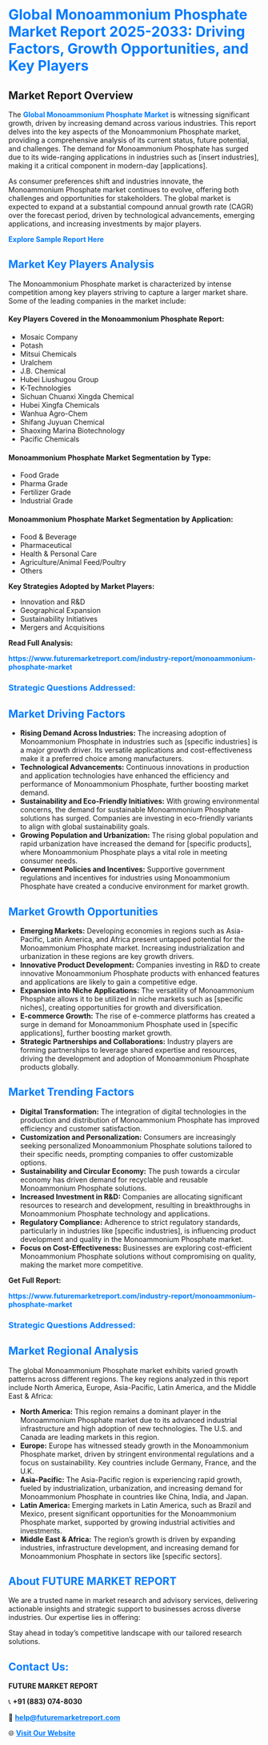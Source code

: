 <h1 style="color: #007BFF;">Global Monoammonium Phosphate Market Report 2025-2033: Driving Factors, Growth Opportunities, and Key Players</h1>

<section id="overview">
<h2>Market Report Overview</h2>
<p>The <a href="https://www.futuremarketreport.com/industry-report/monoammonium-phosphate-market" style="color: #007BFF; text-decoration: none;"><strong>Global Monoammonium Phosphate Market</strong></a> is witnessing significant growth, driven by increasing demand across various industries. This report delves into the key aspects of the Monoammonium Phosphate market, providing a comprehensive analysis of its current status, future potential, and challenges. The demand for Monoammonium Phosphate has surged due to its wide-ranging applications in industries such as [insert industries], making it a critical component in modern-day [applications].</p>
<p>As consumer preferences shift and industries innovate, the Monoammonium Phosphate market continues to evolve, offering both challenges and opportunities for stakeholders. The global market is expected to expand at a substantial compound annual growth rate (CAGR) over the forecast period, driven by technological advancements, emerging applications, and increasing investments by major players.</p>
</section>

<section id="overview">
<p><a href="https://www.futuremarketreport.com/request-sample/reportId=30559" style="color: #007BFF; text-decoration: none;"><strong>Explore Sample Report Here</strong></a></p>
</section>

<section id="key-players">
<h2 style="color: #007BFF;">Market Key Players Analysis</h2>
<p>The Monoammonium Phosphate market is characterized by intense competition among key players striving to capture a larger market share. Some of the leading companies in the market include:</p>
<h4>Key Players Covered in the Monoammonium Phosphate Report:</h4>
<ul><li>Mosaic Company</li><li>Potash</li><li>Mitsui Chemicals</li><li>Uralchem</li><li>J.B. Chemical</li><li>Hubei Liushugou Group</li><li>K-Technologies</li><li>Sichuan Chuanxi Xingda Chemical</li><li>Hubei Xingfa Chemicals</li><li>Wanhua Agro-Chem</li><li>Shifang Juyuan Chemical</li><li>Shaoxing Marina Biotechnology</li><li>Pacific Chemicals</li></ul>
<h4>Monoammonium Phosphate Market Segmentation by Type:</h4>
<ul><li>Food Grade</li><li>Pharma Grade</li><li>Fertilizer Grade</li><li>Industrial Grade</li></ul>

<h4>Monoammonium Phosphate Market Segmentation by Application:</h4>
<ul><li>Food &amp; Beverage</li><li>Pharmaceutical</li><li>Health &amp; Personal Care</li><li>Agriculture/Animal Feed/Poultry</li><li>Others</li></ul>
<p><strong>Key Strategies Adopted by Market Players:</strong></p>
<ul>
<li>Innovation and R&D</li>
<li>Geographical Expansion</li>
<li>Sustainability Initiatives</li>
<li>Mergers and Acquisitions</li>
</ul>
</section>

<section>
<p><strong>Read Full Analysis: </strong></p><a href="https://www.futuremarketreport.com/industry-report/monoammonium-phosphate-market" style="color: #007BFF; text-decoration: none;"><strong>https://www.futuremarketreport.com/industry-report/monoammonium-phosphate-market</strong></a>
<h3 style="color: #007BFF;">Strategic Questions Addressed:</h3>
</section>

<section id="driving-factors">
<h2 style="color: #007BFF;">Market Driving Factors</h2>
<ul>
<li><strong>Rising Demand Across Industries:</strong> The increasing adoption of Monoammonium Phosphate in industries such as [specific industries] is a major growth driver. Its versatile applications and cost-effectiveness make it a preferred choice among manufacturers.</li>
<li><strong>Technological Advancements:</strong> Continuous innovations in production and application technologies have enhanced the efficiency and performance of Monoammonium Phosphate, further boosting market demand.</li>
<li><strong>Sustainability and Eco-Friendly Initiatives:</strong> With growing environmental concerns, the demand for sustainable Monoammonium Phosphate solutions has surged. Companies are investing in eco-friendly variants to align with global sustainability goals.</li>
<li><strong>Growing Population and Urbanization:</strong> The rising global population and rapid urbanization have increased the demand for [specific products], where Monoammonium Phosphate plays a vital role in meeting consumer needs.</li>
<li><strong>Government Policies and Incentives:</strong> Supportive government regulations and incentives for industries using Monoammonium Phosphate have created a conducive environment for market growth.</li>
</ul>
</section>

<section id="growth-opportunities">
<h2 style="color: #007BFF;">Market Growth Opportunities</h2>
<ul>
<li><strong>Emerging Markets:</strong> Developing economies in regions such as Asia-Pacific, Latin America, and Africa present untapped potential for the Monoammonium Phosphate market. Increasing industrialization and urbanization in these regions are key growth drivers.</li>
<li><strong>Innovative Product Development:</strong> Companies investing in R&D to create innovative Monoammonium Phosphate products with enhanced features and applications are likely to gain a competitive edge.</li>
<li><strong>Expansion into Niche Applications:</strong> The versatility of Monoammonium Phosphate allows it to be utilized in niche markets such as [specific niches], creating opportunities for growth and diversification.</li>
<li><strong>E-commerce Growth:</strong> The rise of e-commerce platforms has created a surge in demand for Monoammonium Phosphate used in [specific applications], further boosting market growth.</li>
<li><strong>Strategic Partnerships and Collaborations:</strong> Industry players are forming partnerships to leverage shared expertise and resources, driving the development and adoption of Monoammonium Phosphate products globally.</li>
</ul>
</section>

<section id="trending-factors">
<h2 style="color: #007BFF;">Market Trending Factors</h2>
<ul>
<li><strong>Digital Transformation:</strong> The integration of digital technologies in the production and distribution of Monoammonium Phosphate has improved efficiency and customer satisfaction.</li>
<li><strong>Customization and Personalization:</strong> Consumers are increasingly seeking personalized Monoammonium Phosphate solutions tailored to their specific needs, prompting companies to offer customizable options.</li>
<li><strong>Sustainability and Circular Economy:</strong> The push towards a circular economy has driven demand for recyclable and reusable Monoammonium Phosphate solutions.</li>
<li><strong>Increased Investment in R&D:</strong> Companies are allocating significant resources to research and development, resulting in breakthroughs in Monoammonium Phosphate technology and applications.</li>
<li><strong>Regulatory Compliance:</strong> Adherence to strict regulatory standards, particularly in industries like [specific industries], is influencing product development and quality in the Monoammonium Phosphate market.</li>
<li><strong>Focus on Cost-Effectiveness:</strong> Businesses are exploring cost-efficient Monoammonium Phosphate solutions without compromising on quality, making the market more competitive.</li>
</ul>
</section>

<section>
<p><strong>Get Full Report: </strong></p><a href="https://www.futuremarketreport.com/industry-report/monoammonium-phosphate-market" style="color: #007BFF; text-decoration: none;"><strong>https://www.futuremarketreport.com/industry-report/monoammonium-phosphate-market</strong></a>
<h3 style="color: #007BFF;">Strategic Questions Addressed:</h3>
</section>


<section id="regional-analysis">
<h2 style="color: #007BFF;">Market Regional Analysis</h2>
<p>The global Monoammonium Phosphate market exhibits varied growth patterns across different regions. The key regions analyzed in this report include North America, Europe, Asia-Pacific, Latin America, and the Middle East & Africa:</p>
<ul>
<li><strong>North America:</strong> This region remains a dominant player in the Monoammonium Phosphate market due to its advanced industrial infrastructure and high adoption of new technologies. The U.S. and Canada are leading markets in this region.</li>
<li><strong>Europe:</strong> Europe has witnessed steady growth in the Monoammonium Phosphate market, driven by stringent environmental regulations and a focus on sustainability. Key countries include Germany, France, and the U.K.</li>
<li><strong>Asia-Pacific:</strong> The Asia-Pacific region is experiencing rapid growth, fueled by industrialization, urbanization, and increasing demand for Monoammonium Phosphate in countries like China, India, and Japan.</li>
<li><strong>Latin America:</strong> Emerging markets in Latin America, such as Brazil and Mexico, present significant opportunities for the Monoammonium Phosphate market, supported by growing industrial activities and investments.</li>
<li><strong>Middle East & Africa:</strong> The region’s growth is driven by expanding industries, infrastructure development, and increasing demand for Monoammonium Phosphate in sectors like [specific sectors].</li>
</ul>
</section>

<footer>
<h2 style="color: #007BFF;">About FUTURE MARKET REPORT</h2>
<p>We are a trusted name in market research and advisory services, delivering actionable insights and strategic support to businesses across diverse industries. Our expertise lies in offering:</p>

<p>Stay ahead in today’s competitive landscape with our tailored research solutions.</p>

<h2 style="color: #007BFF;">Contact Us:</h2>
<p><strong>FUTURE MARKET REPORT</strong></p>
<p>📞 <strong>+91 (883) 074-8030</strong></p>
<p>📧 <strong><a href="mailto:help@futuremarketreport.com" style="color: #007BFF;">help@futuremarketreport.com</a></strong></p>
<p>🌐 <strong><a href="https://www.futuremarketreport.com/" style="color: #007BFF;">Visit Our Website</a></strong></p>
</footer>